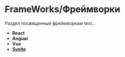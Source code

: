 # FrameWorks/Фреймворки

Раздел посвященный фреймворкам
text...

- **React**
- **Anguar**
- **Vue**
- **[Svelte](https://svelte.dev/)**
